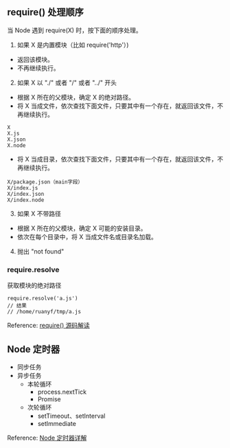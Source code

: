 ## require() 处理顺序

当 Node 遇到 require(X) 时，按下面的顺序处理。
1. 如果 X 是内置模块（比如 require('http'）)
  - 返回该模块。
  - 不再继续执行。
2. 如果 X 以 "./" 或者 "/" 或者 "../" 开头
  - 根据 X 所在的父模块，确定 X 的绝对路径。
  - 将 X 当成文件，依次查找下面文件，只要其中有一个存在，就返回该文件，不再继续执行。
```
X
X.js
X.json
X.node
```
  - 将 X 当成目录，依次查找下面文件，只要其中有一个存在，就返回该文件，不再继续执行。
```
X/package.json（main字段）
X/index.js
X/index.json
X/index.node
```
3. 如果 X 不带路径
  - 根据 X 所在的父模块，确定 X 可能的安装目录。
  - 依次在每个目录中，将 X 当成文件名或目录名加载。
4. 抛出 "not found"


### require.resolve

获取模块的绝对路径
```
require.resolve('a.js')
// 结果
// /home/ruanyf/tmp/a.js
```

Reference: [require() 源码解读](http://www.ruanyifeng.com/blog/2015/05/require.html)


## Node 定时器

- 同步任务
- 异步任务
    - 本轮循环
        - process.nextTick
        - Promise
    - 次轮循环
        - setTimeout、setInterval
        - setImmediate

Reference: [Node 定时器详解](http://www.ruanyifeng.com/blog/2018/02/node-event-loop.html)
